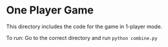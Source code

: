# One Player Game

This directory includes the code for the game in 1-player mode. 

To run: 
Go to the correct directory and run `python combine.py`
